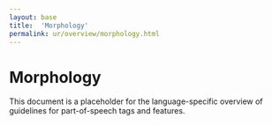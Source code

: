 ```yaml
---
layout: base
title:  'Morphology'
permalink: ur/overview/morphology.html
---
```


# Morphology

This document is a placeholder for the language-specific overview of
guidelines for part-of-speech tags and features.
